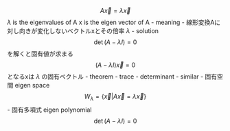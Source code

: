$$ A \vec x = \lambda \vec x $$
    $\lambda$ is the eigenvalues of A
    x is the eigen vector of A
    - meaning
        - 線形変換Aに対し向きが変化しないベクトルxとその倍率 $\lambda$
    - solution
        $$ \det(A-\lambda I) = 0 $$
        を解くと固有値が求まる
        $$ (A-\lambda I) \vec x = 0 $$
        となるxは $\lambda$ の固有ベクトル
    - theorem
        - trace
        - determinant
        - similar
    - 固有空間 eigen space
        $$ W_\lambda = \{\vec x | A\vec x = \lambda \vec x\} $$
    - 固有多項式 eigen polynomial
        $$ \det(A-\lambda I)=0 $$